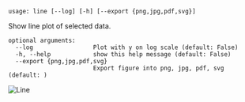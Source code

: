 ```
usage: line [--log] [-h] [--export {png,jpg,pdf,svg}]
```

Show line plot of selected data.

```
optional arguments:
  --log                 Plot with y on log scale (default: False)
  -h, --help            show this help message (default: False)
  --export {png,jpg,pdf,svg}
                        Export figure into png, jpg, pdf, svg (default: )
```

![Line](https://user-images.githubusercontent.com/18151143/148131730-1182c04b-d4e6-4e5b-96be-f531652b14d2.png)
